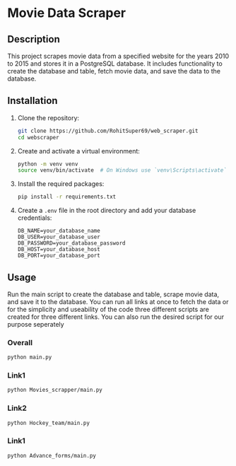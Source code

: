 # Movie Data Scraper

## Description

This project scrapes movie data from a specified website for the years 2010 to 2015 and stores it in a PostgreSQL database. It includes functionality to create the database and table, fetch movie data, and save the data to the database.

## Installation

1. Clone the repository:

   ```bash
   git clone https://github.com/RohitSuper69/web_scraper.git
   cd webscraper
   ```

2. Create and activate a virtual environment:

   ```bash
   python -m venv venv
   source venv/bin/activate  # On Windows use `venv\Scripts\activate`
   ```

3. Install the required packages:

   ```bash
   pip install -r requirements.txt
   ```

4. Create a `.env` file in the root directory and add your database credentials:
   ```env
   DB_NAME=your_database_name
   DB_USER=your_database_user
   DB_PASSWORD=your_database_password
   DB_HOST=your_database_host
   DB_PORT=your_database_port
   ```

## Usage

Run the main script to create the database and table, scrape movie data, and save it to the database.
You can run all links at once to fetch the data or for the simplicity and useability of the code three different scripts are created for three different links. You can also run the desired script for our purpose seperately

### Overall

```bash
python main.py
```

### Link1

```bash
python Movies_scrapper/main.py
```

### Link2

```bash
python Hockey_team/main.py
```

### Link1

```bash
python Advance_forms/main.py
```
